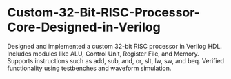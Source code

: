 # Custom-32-Bit-RISC-Processor-Core-Designed-in-Verilog
Designed and implemented a custom 32-bit RISC processor in Verilog HDL. Includes modules like ALU, Control Unit, Register File, and Memory. Supports instructions such as add, sub, and, or, slt, lw, sw, and beq. Verified functionality using testbenches and waveform simulation.
